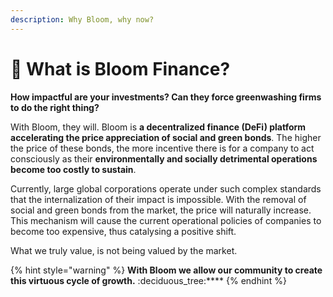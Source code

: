 ```yaml
---
description: Why Bloom, why now?
---
```


# 🌳 What is Bloom Finance?

**How impactful are your investments? Can they force greenwashing firms to do the right thing?**&#x20;

With Bloom, they will. Bloom is **a decentralized finance (DeFi) platform accelerating the price appreciation of social and green bonds**. The higher the price of these bonds, the more incentive there is for a company to act consciously as their **environmentally and socially detrimental operations become too costly to sustain**.

Currently, large global corporations operate under such complex standards that the internalization of their impact is impossible. With the removal of social and green bonds from the market, the price will naturally increase. This mechanism will cause the current operational policies of companies to become too expensive, thus catalysing a positive shift.



What we truly value, is not being valued by the market.

{% hint style="warning" %}
**With Bloom we allow our community to create this virtuous cycle of growth.** :deciduous\_tree:****
{% endhint %}
